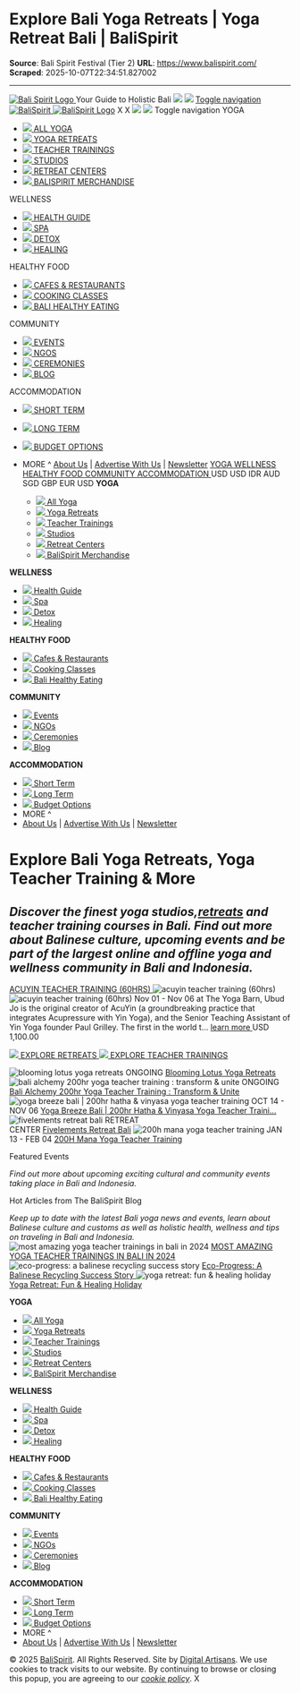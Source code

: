 # Explore Bali Yoga Retreats | Yoga Retreat Bali | BaliSpirit

**Source**: Bali Spirit Festival (Tier 2)
**URL**: https://www.balispirit.com/
**Scraped**: 2025-10-07T22:34:51.827002

---

[ ![Bali Spirit Logo](https://www.balispirit.com/assets/images/logo-white.png) ](https://www.balispirit.com/)
Your Guide to Holistic Bali 
[![](https://www.balispirit.com/assets/images/icon-facebook.png)](https://www.facebook.com/BaliSpirit/) [![](https://www.balispirit.com/assets/images/icon-instagram.png)](https://www.instagram.com/bali_spirit/) [ Toggle navigation ](javascript:;)
[ ![BaliSpirit](https://www.balispirit.com/assets/images/new-header.jpg) ](https://www.balispirit.com/)
[![BaliSpirit Logo](https://www.balispirit.com/assets/images/logo-white.png)](https://www.balispirit.com/)
X 
X 
[![](https://www.balispirit.com/assets/images/icon-facebook.png)](https://www.facebook.com/BaliSpirit/) [![](https://www.balispirit.com/assets/images/icon-instagram.png)](https://www.instagram.com/bali_spirit/)
Toggle navigation
YOGA 
  * [ ![](https://www.balispirit.com/assets/images/nav-icon/organize-a-retreat-white.png) ALL YOGA ](https://www.balispirit.com/yoga/all_yoga)
  * [ ![](https://www.balispirit.com/assets/images/nav-icon/retreats-white.png) YOGA RETREATS ](https://www.balispirit.com/bali-yoga-retreat)
  * [ ![](https://www.balispirit.com/assets/images/nav-icon/teacher-trainings-white.png) TEACHER TRAININGS ](https://www.balispirit.com/yoga/teacher_trainings)
  * [ ![](https://www.balispirit.com/assets/images/nav-icon/studios-white.png) STUDIOS ](https://www.balispirit.com/yoga/studios)
  * [ ![](https://www.balispirit.com/assets/images/nav-icon/retreat-centers-white.png) RETREAT CENTERS ](https://www.balispirit.com/yoga/bali-retreat)
  * [ ![](https://www.balispirit.com/assets/images/nav-icon/retreats-white.png) BALISPIRIT MERCHANDISE ](https://www.balispirit.com/yoga/all_yoga#balispirit-merchandise)


WELLNESS 
  * [ ![](https://www.balispirit.com/assets/images/nav-icon/health-white.png) HEALTH GUIDE ](https://www.balispirit.com/wellness/health)
  * [ ![](https://www.balispirit.com/assets/images/nav-icon/spa-white.png) SPA ](https://www.balispirit.com/wellness/spa)
  * [ ![](https://www.balispirit.com/assets/images/nav-icon/healthy-foods-white.png) DETOX ](https://www.balispirit.com/wellness/detox)
  * [ ![](https://www.balispirit.com/assets/images/nav-icon/healing-white.png) HEALING ](https://www.balispirit.com/wellness/healing)


HEALTHY FOOD 
  * [ ![](https://www.balispirit.com/assets/images/nav-icon/detox-white.png) CAFES & RESTAURANTS ](https://www.balispirit.com/community/blog/the-top-healthy-ubud-restaurants)
  * [ ![](https://www.balispirit.com/assets/images/nav-icon/cooking-class-white.png) COOKING CLASSES ](https://www.balispirit.com/community/blog/best-cooking-classes-in-bali)
  * [ ![](https://www.balispirit.com/assets/images/nav-icon/bali-healthy-eating-white.png) BALI HEALTHY EATING ](https://www.balispirit.com/community/blog/a-guide-to-healthy-eating-in-bali)


COMMUNITY 
  * [ ![](https://www.balispirit.com/assets/images/nav-icon/events-white.png) EVENTS ](https://www.balispirit.com/community/events)
  * [ ![](https://www.balispirit.com/assets/images/nav-icon/ngos-white.png) NGOS ](https://www.balispirit.com/community/ngos)
  * [ ![](https://www.balispirit.com/assets/images/nav-icon/ceremonies-white.png) CEREMONIES ](https://www.balispirit.com/community/ceremonies)
  * [ ![](https://www.balispirit.com/assets/images/nav-icon/articles-white.png) BLOG ](https://www.balispirit.com/community/blog)


ACCOMMODATION 
  * [ ![](https://www.balispirit.com/assets/images/nav-icon/short-term-white.png) SHORT TERM ](https://www.balispirit.com/accommodation/short_term)
  * [ ![](https://www.balispirit.com/assets/images/nav-icon/long-term-white.png) LONG TERM ](https://www.balispirit.com/accommodation/long_term)
  * [ ![](https://www.balispirit.com/assets/images/nav-icon/budget-options-white.png) BUDGET OPTIONS ](https://www.balispirit.com/accommodation/budget_options)


* MORE ^ 
[About Us](https://www.balispirit.com/more/about_balispirit) | [Advertise With Us](https://www.balispirit.com/more/advertise_with_us) | [Newsletter](https://www.balispirit.com/subscribe-newsletter)
[ YOGA ](javascript:;) [ WELLNESS ](javascript:;) [ HEALTHY FOOD ](javascript:;) [ COMMUNITY ](javascript:;) [ ACCOMMODATION ](javascript:;) [ ](javascript:;)
USD 
USD IDR AUD SGD GBP EUR USD
**YOGA**
  * [ ![](https://www.balispirit.com/assets/images/nav-icon/organize-a-retreat-white.png) All Yoga ](https://www.balispirit.com/yoga/all_yoga)
  * [ ![](https://www.balispirit.com/assets/images/nav-icon/retreats-white.png) Yoga Retreats ](https://www.balispirit.com/bali-yoga-retreat)
  * [ ![](https://www.balispirit.com/assets/images/nav-icon/teacher-trainings-white.png) Teacher Trainings ](https://www.balispirit.com/yoga/teacher_trainings)
  * [ ![](https://www.balispirit.com/assets/images/nav-icon/studios-white.png) Studios ](https://www.balispirit.com/yoga/studios)
  * [ ![](https://www.balispirit.com/assets/images/nav-icon/retreat-centers-white.png) Retreat Centers ](https://www.balispirit.com/yoga/bali-retreat)
  * [ ![](https://www.balispirit.com/assets/images/nav-icon/retreats-white.png) BaliSpirit Merchandise ](https://www.balispirit.com/yoga/all_yoga#balispirit-merchandise)


**WELLNESS**
  * [ ![](https://www.balispirit.com/assets/images/nav-icon/health-white.png) Health Guide ](https://www.balispirit.com/wellness/health)
  * [ ![](https://www.balispirit.com/assets/images/nav-icon/spa-white.png) Spa ](https://www.balispirit.com/wellness/spa)
  * [ ![](https://www.balispirit.com/assets/images/nav-icon/healthy-foods-white.png) Detox ](https://www.balispirit.com/wellness/detox)
  * [ ![](https://www.balispirit.com/assets/images/nav-icon/healing-white.png) Healing ](https://www.balispirit.com/wellness/healing)


**HEALTHY FOOD**
  * [ ![](https://www.balispirit.com/assets/images/nav-icon/detox-white.png) Cafes & Restaurants ](https://www.balispirit.com/community/blog/the-top-healthy-ubud-restaurants)
  * [ ![](https://www.balispirit.com/assets/images/nav-icon/cooking-class-white.png) Cooking Classes ](https://www.balispirit.com/community/blog/best-cooking-classes-in-bali)
  * [ ![](https://www.balispirit.com/assets/images/nav-icon/bali-healthy-eating-white.png) Bali Healthy Eating ](https://www.balispirit.com/community/blog/a-guide-to-healthy-eating-in-bali)


**COMMUNITY**
  * [ ![](https://www.balispirit.com/assets/images/nav-icon/events-white.png) Events ](https://www.balispirit.com/community/events)
  * [ ![](https://www.balispirit.com/assets/images/nav-icon/ngos-white.png) NGOs ](https://www.balispirit.com/community/ngos)
  * [ ![](https://www.balispirit.com/assets/images/nav-icon/ceremonies-white.png) Ceremonies ](https://www.balispirit.com/community/ceremonies)
  * [ ![](https://www.balispirit.com/assets/images/nav-icon/articles-white.png) Blog ](https://www.balispirit.com/community/blog)


**ACCOMMODATION**
  * [ ![](https://www.balispirit.com/assets/images/nav-icon/short-term-white.png) Short Term ](https://www.balispirit.com/accommodation/short_term)
  * [ ![](https://www.balispirit.com/assets/images/nav-icon/long-term-white.png) Long Term ](https://www.balispirit.com/accommodation/long_term)
  * [ ![](https://www.balispirit.com/assets/images/nav-icon/budget-options-white.png) Budget Options ](https://www.balispirit.com/accommodation/budget_options)
  * MORE ^ 
  * [About Us](https://www.balispirit.com/more/about_balispirit) | [Advertise With Us](https://www.balispirit.com/more/advertise_with_us) | [Newsletter](https://www.balispirit.com/subscribe-newsletter)


  
  

# Explore Bali Yoga Retreats, Yoga Teacher Training & More
## _Discover the finest yoga studios,[retreats](https://www.balispirit.com/yoga/bali-retreat) and teacher training courses in Bali. Find out more about Balinese culture, upcoming events and be part of the largest online and offline yoga and wellness community in Bali and Indonesia._
[ ACUYIN TEACHER TRAINING (60HRS) ](https://www.balispirit.com/yoga/teacher_trainings#1611)
![acuyin teacher training \(60hrs\)](https://www.balispirit.com/assets/images/acuyin-teacher-training-60hrs-68da4c55d20a6.jpg)![acuyin teacher training \(60hrs\)](https://www.balispirit.com/assets/images/acuyin-teacher-training-60hrs-68da4c57633ca.jpg)
Nov 01 - Nov 06
at The Yoga Barn, Ubud
Jo is the original creator of AcuYin (a groundbreaking practice that integrates Acupressure with Yin Yoga), and the Senior Teaching Assistant of Yin Yoga founder Paul Grilley. The first in the world t... 
[ learn more ](https://www.balispirit.com/yoga/teacher_trainings#1611)
USD 1,100.00
  

  
  
  
  

[ ![](https://www.balispirit.com/assets/images/nav-icon/retreats-gradient-icon.png) EXPLORE RETREATS ](https://www.balispirit.com/bali-yoga-retreat) [ ![](https://www.balispirit.com/assets/images/nav-icon/teacher-trainings-gradient-icon.png) EXPLORE TEACHER TRAININGS ](https://www.balispirit.com/yoga/teacher_trainings)
  
  

![blooming lotus yoga retreats](https://www.balispirit.com/assets/images/blooming-lotus-yoga-retreats-62a980d80c2a8.jpg)
ONGOING
[Blooming Lotus Yoga Retreats](https://www.balispirit.com/yoga/retreats#143)
![bali alchemy 200hr yoga teacher training : transform & unite](https://www.balispirit.com/assets/images/bali-alchemy-200hr-yoga-teacher-training:-transform-&-unite-65438e6b1ee38.png)
ONGOING
[Bali Alchemy 200hr Yoga Teacher Training : Transform & Unite](https://www.balispirit.com/yoga/teacher_trainings#1568)
![yoga breeze bali | 200hr hatha & vinyasa yoga teacher training](https://www.balispirit.com/assets/images/yoga-breeze-bali-200hr-hatha-vinyasa-yoga-teacher-training-684a9554a0e4f.jpg)
OCT 14 - NOV 06
[Yoga Breeze Bali | 200hr Hatha & Vinyasa Yoga Teacher Traini...](https://www.balispirit.com/yoga/teacher_trainings#1627)
![fivelements retreat bali](https://www.balispirit.com/assets/images/fivelements-retreat-bali-63f70f361bfae.jpg)
RETREAT  
CENTER
[Fivelements Retreat Bali](https://www.balispirit.com/yoga/retreat_centers#1525)
![200h mana yoga teacher training](https://www.balispirit.com/assets/images/200h-mana-yoga-teacher-training-66fb6483072e1.png)
JAN 13 - FEB 04
[200H Mana Yoga Teacher Training](https://www.balispirit.com/yoga/teacher_trainings#1615)
  
  
  

Featured Events  

_Find out more about upcoming exciting cultural and community events taking place in Bali and Indonesia._
  

  
Hot Articles from The BaliSpirit Blog  

_Keep up to date with the latest Bali yoga news and events, learn about Balinese culture and customs as well as holistic health, wellness and tips on traveling in Bali and Indonesia._
![most amazing yoga teacher trainings in bali in 2024](https://www.balispirit.com/assets/images/most-amazing-yoga-teacher-trainings-in-bali-for-2019-5c21d966d9e68.jpg)
[MOST AMAZING YOGA TEACHER TRAININGS IN BALI IN 2024](https://www.balispirit.com/community/blog/most-amazing-yoga-teacher-trainings-in-bali-in-2024)
![eco-progress: a balinese recycling success story](https://www.balispirit.com/assets/images/eco-progress-a-balinese-recycling-success-story--658124c83dcc8.jpg)
[Eco-Progress: A Balinese Recycling Success Story ](https://www.balispirit.com/community/blog/balinese-eco-recycling-story)
![yoga retreat: fun & healing holiday](https://www.balispirit.com/assets/images/yoga-retreat-fun-healing-holiday-65bdd141c8823.jpg)
[Yoga Retreat: Fun & Healing Holiday](https://www.balispirit.com/community/blog/bali-yoga-retreat-2024-funholiday)
  
  

**YOGA**
  * [ ![](https://www.balispirit.com/assets/images/nav-icon/organize-a-retreat-white.png) All Yoga ](https://www.balispirit.com/yoga/all_yoga)
  * [ ![](https://www.balispirit.com/assets/images/nav-icon/retreats-white.png) Yoga Retreats ](https://www.balispirit.com/bali-yoga-retreat)
  * [ ![](https://www.balispirit.com/assets/images/nav-icon/teacher-trainings-white.png) Teacher Trainings ](https://www.balispirit.com/yoga/teacher_trainings)
  * [ ![](https://www.balispirit.com/assets/images/nav-icon/studios-white.png) Studios ](https://www.balispirit.com/yoga/studios)
  * [ ![](https://www.balispirit.com/assets/images/nav-icon/retreat-centers-white.png) Retreat Centers ](https://www.balispirit.com/yoga/bali-retreat)
  * [ ![](https://www.balispirit.com/assets/images/nav-icon/retreats-white.png) BaliSpirit Merchandise ](https://www.balispirit.com/yoga/all_yoga#balispirit-merchandise)


**WELLNESS**
  * [ ![](https://www.balispirit.com/assets/images/nav-icon/health-white.png) Health Guide ](https://www.balispirit.com/wellness/health)
  * [ ![](https://www.balispirit.com/assets/images/nav-icon/spa-white.png) Spa ](https://www.balispirit.com/wellness/spa)
  * [ ![](https://www.balispirit.com/assets/images/nav-icon/healthy-foods-white.png) Detox ](https://www.balispirit.com/wellness/detox)
  * [ ![](https://www.balispirit.com/assets/images/nav-icon/healing-white.png) Healing ](https://www.balispirit.com/wellness/healing)


**HEALTHY FOOD**
  * [ ![](https://www.balispirit.com/assets/images/nav-icon/detox-white.png) Cafes & Restaurants ](https://www.balispirit.com/community/blog/the-top-healthy-ubud-restaurants)
  * [ ![](https://www.balispirit.com/assets/images/nav-icon/cooking-class-white.png) Cooking Classes ](https://www.balispirit.com/community/blog/best-cooking-classes-in-bali)
  * [ ![](https://www.balispirit.com/assets/images/nav-icon/bali-healthy-eating-white.png) Bali Healthy Eating ](https://www.balispirit.com/community/blog/a-guide-to-healthy-eating-in-bali)


**COMMUNITY**
  * [ ![](https://www.balispirit.com/assets/images/nav-icon/events-white.png) Events ](https://www.balispirit.com/community/events)
  * [ ![](https://www.balispirit.com/assets/images/nav-icon/ngos-white.png) NGOs ](https://www.balispirit.com/community/ngos)
  * [ ![](https://www.balispirit.com/assets/images/nav-icon/ceremonies-white.png) Ceremonies ](https://www.balispirit.com/community/ceremonies)
  * [ ![](https://www.balispirit.com/assets/images/nav-icon/articles-white.png) Blog ](https://www.balispirit.com/community/blog)


**ACCOMMODATION**
  * [ ![](https://www.balispirit.com/assets/images/nav-icon/short-term-white.png) Short Term ](https://www.balispirit.com/accommodation/short_term)
  * [ ![](https://www.balispirit.com/assets/images/nav-icon/long-term-white.png) Long Term ](https://www.balispirit.com/accommodation/long_term)
  * [ ![](https://www.balispirit.com/assets/images/nav-icon/budget-options-white.png) Budget Options ](https://www.balispirit.com/accommodation/budget_options)
  * MORE ^ 
  * [About Us](https://www.balispirit.com/more/about_balispirit) | [Advertise With Us](https://www.balispirit.com/more/advertise_with_us) | [Newsletter](https://www.balispirit.com/subscribe-newsletter)


© 2025 [BaliSpirit](http://www.balispirit.com). All Rights Reserved. Site by [Digital Artisans](https://www.digitalartisans.id). 
We use cookies to track visits to our website. By continuing to browse or closing this popup, you are agreeing to our [_cookie policy_](https://www.balispirit.com/cookie-policy). 
X
